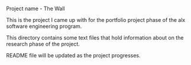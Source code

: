 Project name - The Wall

This is the project I came up with for the portfolio project phase of
the alx software engineering program.

This directory contains some text files that hold information about on
the research phase of the project.

README file will be updated as the project progresses.
